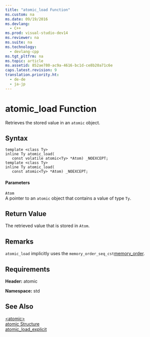 ```yaml
---
title: "atomic_load Function"
ms.custom: na
ms.date: 09/19/2016
ms.devlang: 
  - C++
ms.prod: visual-studio-dev14
ms.reviewer: na
ms.suite: na
ms.technology: 
  - devlang-cpp
ms.tgt_pltfrm: na
ms.topic: article
ms.assetid: 852ae780-ac9a-4616-bc1d-ce8b20a71c6e
caps.latest.revision: 9
translation.priority.ht: 
  - de-de
  - ja-jp
---
```

# atomic_load Function
Retrieves the stored value in an `atomic` object.  
  
## Syntax  
  
```  
template <class Ty>  
inline Ty atomic_load(  
   const volatile atomic<Ty> *Atom) _NOEXCEPT;  
template <class Ty>  
inline Ty atomic_load(  
   const atomic<Ty> *Atom) _NOEXCEPT;  
```  
  
#### Parameters  
 `Atom`  
 A pointer to an `atomic` object that contains a value of type `Ty`.  
  
## Return Value  
 The retrieved value that is stored in `Atom`.  
  
## Remarks  
 `atomic_load` implicitly uses the `memory_order_seq_cst`[memory_order](../vs140/memory_order-Enum.md).  
  
## Requirements  
 **Header:** atomic  
  
 **Namespace:** std  
  
## See Also  
 [<atomic\>](../vs140/-atomic-.md)   
 [atomic Structure](../vs140/atomic-Structure.md)   
 [atomic_load_explicit](../vs140/atomic_load_explicit-Function.md)